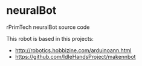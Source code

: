 # neuralBot
rPrimTech neuralBot source code

This robot is based in this projects:

  * http://robotics.hobbizine.com/arduinoann.html
  * https://github.com/IdleHandsProject/makennbot

